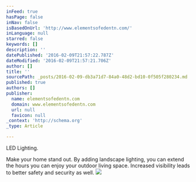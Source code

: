 ```yaml
---
inFeed: true
hasPage: false
inNav: false
isBasedOnUrl: 'http://www.elementsofedentn.com/'
inLanguage: null
starred: false
keywords: []
description: ''
datePublished: '2016-02-09T21:57:22.787Z'
dateModified: '2016-02-09T21:57:21.706Z'
author: []
title: ''
sourcePath: _posts/2016-02-09-db3a71d7-84a0-48d2-bd10-0f505f280234.md
published: true
authors: []
publisher:
  name: elementsofedentn.com
  domain: www.elementsofedentn.com
  url: null
  favicon: null
_context: 'http://schema.org'
_type: Article

---
```

LED Lighting.

Make your home stand out.  By adding landscape lighting, you can extend the hours you can enjoy your outdoor living space.  Increased visibility leads to better safety and security as well.
![](http://res.cloudinary.com/hrscywv4p/image/upload/c_limit,h_540,w_720/yskj1rc61snj4txrkrrf.png)